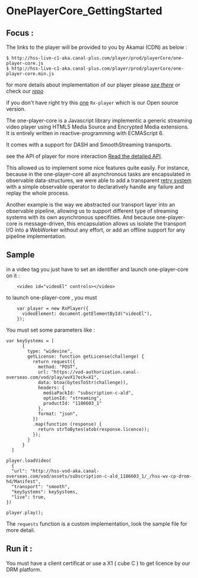 # OnePlayerCore_GettingStarted

## Focus : 

The links to the player will be provided to you by Akamai (CDN) as below :

    $ http://hss-live-c1-aka.canal-plus.com/player/prod/playerCore/one-player-core.js
    $ http://hss-live-c1-aka.canal-plus.com/player/prod/playerCore/one-player-core.min.js

for more details about implementation of our player please *[see there](https://github.com/canalplus/one-player-core/blob/master/README.md)*
or check our *[repo](https://github.com/canalplus/one-player-core/blob/)*


if you don't have right try this [one](https://github.com/canalplus/rx-player) `Rx-player` which is our Open source version.

The one-player-core is a Javascript library implementic a generic streaming video player using HTML5 Media Source and Encrypted Media extensions. It is entirely written in reactive-programming with ECMAScript 6.

It comes with a support for DASH and SmoothStreaming transports.

see the API of player for more interaction [Read the detailed API](//github.com/canalplus/one-player-core/blob/master/API.md).

This allowed us to implement some nice features quite easily. For instance, because in the one-player-core all asynchronous tasks are encapsulated in observable data-structures, we were able to add a transparent [retry system](https://github.com/canalplus/canal-js-utils/blob/master/rx-ext.js#L73-L100) with a simple observable operator to declaratively handle any failure and replay the whole process.

Another example is the way we abstracted our transport layer into an observable pipeline, allowing us to support different type of streaming systems with its own asynchronous specifities. And because one-player-core is message-driven, this encapsulation allows us isolate the transport I/O into a WebWorker without any effort, or add an offline support for any pipeline implementation.
    
  
## Sample

in a video tag you just have to set an identifier and launch one-player-core on it :

        <video id="videoEl" controls></video>

to launch one-player-core , you must 

        var player = new RxPlayer({
          videoElement: document.getElementById("videoEl"),
        });

You must set some parameters like : 

```
var keySystems = [
      {
        type: "widevine",
        getLicense: function getLicense(challenge) {
          return request({
            method: "POST",
            url: "https://vod-authorization.canal-overseas.com/vod/play/wvX1?eck=X1",
            data: btoa(bytesToStr(challenge)),
            headers: {
              mediaPackId: "subscription-c-ald",
              optionId: "streaming",
              productId: "1186603_1"
            },
            format: "json",
          })
          .map(function (response) {
            return strToBytes(atob(response.licence));
          });
        }
      }
  ]

player.loadVideo(
  {
  "url": "http://hss-vod-aka.canal-overseas.com/vod/assets/subscription-c-ald_1186603_1/_/hss-wv-cp-drom-hd/Manifest",
  "transport": "smooth",
  "keySystems": keySystems,
  "live": true,
})

player.play();

```

The `requests` function is a custom implementation, look the sample file for more detail.

 
## Run it : 
 You must have a client certificat or use a X1 ( cube C ) to get licence by our DRM platform.
 

